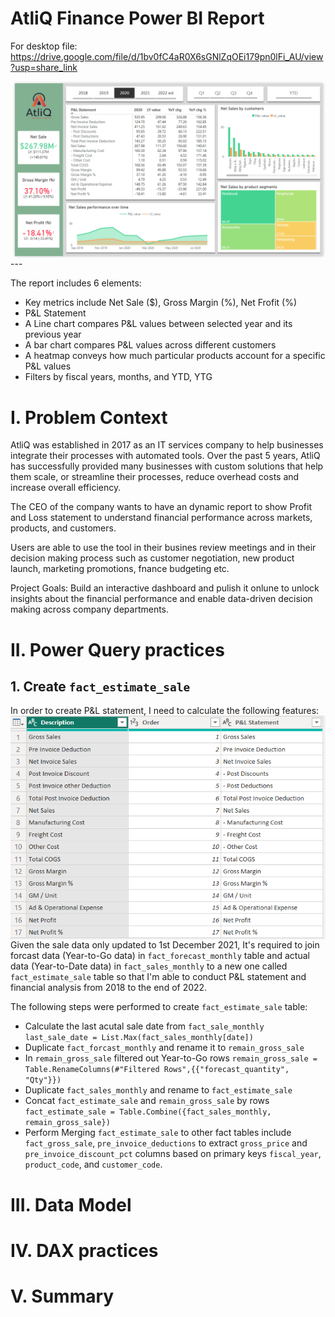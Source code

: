 # AtliQ Finance Power BI Report
For desktop file: https://drive.google.com/file/d/1bv0fC4aR0X6sGNlZqOEi179pn0lFi_AU/view?usp=share_link

<img src="image/finance_dashboard.PNG" align=left>
---


The report includes 6 elements:
- Key metrics include Net Sale ($), Gross Margin (%), Net Frofit (%)
- P&L Statement
- A Line chart compares P&L values between selected year and its previous year
- A bar chart compares P&L values across different customers
- A heatmap conveys how much particular products account for a specific P&L values
- Filters by fiscal years, months, and YTD, YTG

# I. Problem Context
AtliQ was established in 2017 as an IT services company to help businesses integrate their processes with automated tools. Over the past 5 years, AtliQ has successfully provided many businesses with custom solutions that help them scale, or streamline their processes, reduce overhead costs and increase overall efficiency.

The CEO of the company wants to have an dynamic report to show Profit and Loss statement to understand financial performance across markets, products, and customers.

Users are able to use the tool in their busines review meetings and in their decision making process such as customer negotiation, new product launch, marketing promotions, fnance budgeting etc.

Project Goals:
Build an interactive dashboard and pulish it onlune to unlock insights about the financial performance and enable data-driven decision making across company departments.

# II. Power Query practices
## 1. Create `fact_estimate_sale`
In order to create P&L statement, I need to calculate the following features:
<img src="image/P&L_structure.png" align=left>

Given the sale data only updated to 1st December 2021, It's required to join forcast data (Year-to-Go data) in  `fact_forecast_monthly` table and actual data (Year-to-Date data) in `fact_sales_monthly` to a new one called `fact_estimate_sale` table so that I'm able to conduct P&L statement and financial analysis from 2018 to the end of 2022.

The following steps were performed to create `fact_estimate_sale` table:
- Calculate the last acutal sale date from `fact_sale_monthly` 
```last_sale_date = List.Max(fact_sales_monthly[date])```
- Duplicate `fact_forcast_monthly` and rename it to `remain_gross_sale`
- In `remain_gross_sale` filtered out Year-to-Go rows 
```remain_gross_sale = Table.RenameColumns(#"Filtered Rows",{{"forecast_quantity", "Qty"}})```
- Duplicate `fact_sales_monthly` and rename to `fact_estimate_sale`
- Concat `fact_estimate_sale` and `remain_gross_sale` by rows
```fact_estimate_sale = Table.Combine({fact_sales_monthly, remain_gross_sale})```
- Perform Merging `fact_estimate_sale` to other fact tables include `fact_gross_sale`, `pre_invoice_deductions` to extract `gross_price` and `pre_invoice_discount_pct` columns based on primary keys `fiscal_year`, `product_code`, and `customer_code`.

# III. Data Model

# IV. DAX practices

# V. Summary
